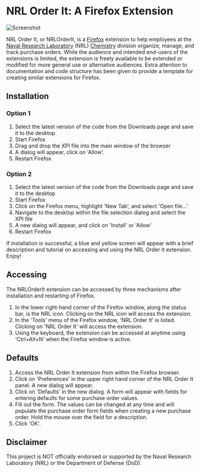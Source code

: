 # NRL Order It: A Firefox Extension #

<img src='http://nrl-order-it.googlecode.com/files/HomePageCombinedScreenShot.png' alt='Screenshot' />

NRL Order It, or NRLOrderIt, is a [Firefox](http://www.mozilla.org/en-US/firefox/fx/) extension to help employees at the [Naval Research Laboratory](http://www.nrl.navy.mil/) (NRL) [Chemistry](http://www.nrl.navy.mil/chemistry/) division organize, manage, and track purchase orders. While the audience and intended end-users of the extensions is limited, the extension is freely available to be extended or modified for more general use or alternative audiences. Extra attention to documentation and code structure has been given to provide a template for creating similar extensions for Firefox.

## Installation ##

### Option 1 ###

  1. Select the latest version of the code from the Downloads page and save it to the desktop
  1. Start Firefox
  1. Drag and drop the XPI file into the main window of the browser
  1. A dialog will appear, click on 'Allow'.
  1. Restart Firefox

### Option 2 ###

  1. Select the latest version of the code from the Downloads page and save it to the desktop
  1. Start Firefox
  1. Click on the Firefox menu, highlight 'New Tab', and select 'Open file...'
  1. Navigate to the desktop within the file selection dialog and select the XPI file
  1. A new dialog will appear, and click on 'Install' or 'Allow'
  1. Restart Firefox

If installation is successful, a blue and yellow screen will appear with a brief description and tutorial on accessing and using the NRL Order It extension. Enjoy!

## Accessing ##

The NRLOrderIt extension can be accessed by three mechanisms after installation and restarting of Firefox.

  1. In the lower right-hand corner of the Firefox window, along the status bar, is the NRL icon. Clicking on the NRL icon will access the extension.
  1. In the 'Tools' menu of the Firefox window, 'NRL Order It' is listed. Clicking on 'NRL Order It' will access the extension.
  1. Using the keyboard, the extension can be accessed at anytime using 'Ctrl+Alt+N' when the Firefox window is active.

## Defaults ##

  1. Access the NRL Order It extension from within the Firefox browser.
  1. Click on 'Preferences' in the upper right hand corner of the NRL Order It panel. A new dialog will appear.
  1. Click on 'Defaults' in the new dialog. A form will appear with fields for entering defaults for some purchase order values.
  1. Fill out the form. The values can be changed at any time and will populate the purchase order form fields when creating a new purchase order. Hold the mouse over the field for a description.
  1. Click 'OK'.

## Disclaimer ##

This project is NOT officially endorsed or supported by the Naval Research Laboratory (NRL) or the Department of Defense (DoD).